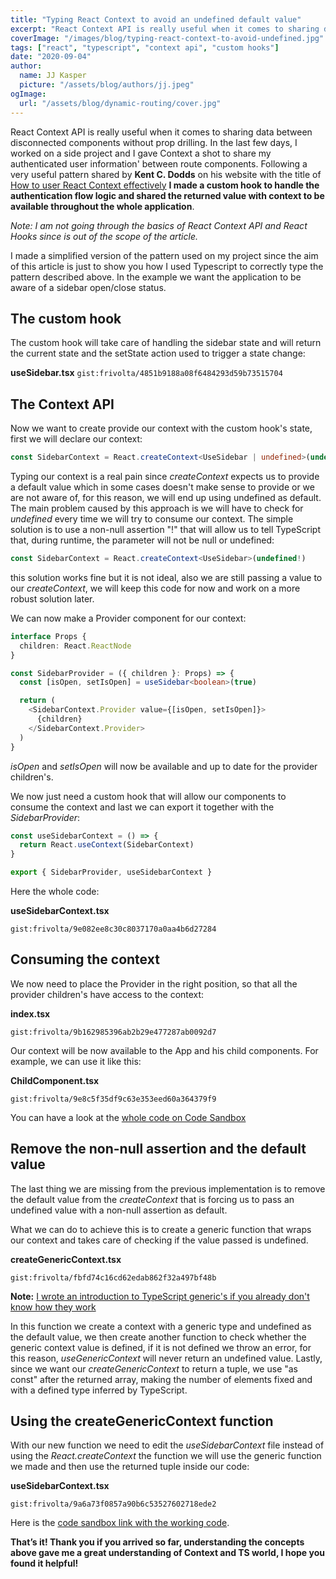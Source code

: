 ```yaml
---
title: "Typing React Context to avoid an undefined default value"
excerpt: "React Context API is really useful when it comes to sharing data between disconnected components without prop drilling, here is a way of correctly type the Context API to avoid a default value or a non-null TypeScript assertion."
coverImage: "/images/blog/typing-react-context-to-avoid-undefined.jpg"
tags: ["react", "typescript", "context api", "custom hooks"]
date: "2020-09-04"
author:
  name: JJ Kasper
  picture: "/assets/blog/authors/jj.jpeg"
ogImage:
  url: "/assets/blog/dynamic-routing/cover.jpg"
---
```


React Context API is really useful when it comes to sharing data between disconnected components without prop drilling.
In the last few days, I worked on a side project and I gave Context a shot to share my authenticated user information' between route components. Following a very useful pattern shared by **Kent C. Dodds** on his website with the title of <a href="https://kentcdodds.com/blog/how-to-use-react-context-effectively" target="_blank">How to user React Context effectively</a>
**I made a custom hook to handle the authentication flow logic and shared the returned value with context to be available throughout the whole application**.

_Note: I am not going through the basics of React Context API and React Hooks since is out of the scope of the article._

I made a simplified version of the pattern used on my project since the aim of this article is just to show you how I used Typescript to correctly type the pattern described above. In the example we want the application to be aware of a sidebar open/close status.

## The custom hook

The custom hook will take care of handling the sidebar state and will return the current state and the setState action used to trigger a state change:

**useSidebar.tsx**
`gist:frivolta/4851b9188a08f6484293d59b73515704`

## The Context API

Now we want to create provide our context with the custom hook's state, first we will declare our context:

```typescript
const SidebarContext = React.createContext<UseSidebar | undefined>(undefined)
```

Typing our context is a real pain since _createContext_ expects us to provide a default value which in some cases doesn't make sense to provide or we are not aware of, for this reason, we will end up using undefined as default. The main problem caused by this approach is we will have to check for _undefined_ every time we will try to consume our context. The simple solution is to use a non-null assertion "!" that will allow us to tell TypeScript that, during runtime, the parameter will not be null or undefined:

```typescript
const SidebarContext = React.createContext<UseSidebar>(undefined!)
```

this solution works fine but it is not ideal, also we are still passing a value to our _createContext_, we will keep this code for now and work on a more robust solution later.

We can now make a Provider component for our context:

```typescript
interface Props {
  children: React.ReactNode
}

const SidebarProvider = ({ children }: Props) => {
  const [isOpen, setIsOpen] = useSidebar<boolean>(true)

  return (
    <SidebarContext.Provider value={[isOpen, setIsOpen]}>
      {children}
    </SidebarContext.Provider>
  )
}
```

_isOpen_ and _setIsOpen_ will now be available and up to date for the provider children's.

We now just need a custom hook that will allow our components to consume the context and last we can export it together with the _SidebarProvider_:

```typescript
const useSidebarContext = () => {
  return React.useContext(SidebarContext)
}

export { SidebarProvider, useSidebarContext }
```

Here the whole code:

**useSidebarContext.tsx**

`gist:frivolta/9e082ee8c30c8037170a0aa4b6d27284`

## Consuming the context

We now need to place the Provider in the right position, so that all the provider children's have access to the context:

**index.tsx**

`gist:frivolta/9b162985396ab2b29e477287ab0092d7`

Our context will be now available to the App and his child components. For example, we can use it like this:

**ChildComponent.tsx**

`gist:frivolta/9e8c5f35df9c63e353eed60a364379f9`

You can have a look at the <a href="https://codesandbox.io/s/typing-react-context-v1-o2wns" target="_blank">whole code on Code Sandbox</a>

## Remove the non-null assertion and the default value

The last thing we are missing from the previous implementation is to remove the default value from the _createContext_ that is forcing us to pass an undefined value with a non-null assertion as default.

What we can do to achieve this is to create a generic function that wraps our context and takes care of checking if the value passed is undefined.

**createGenericContext.tsx**

`gist:frivolta/fbfd74c16cd62edab862f32a497bf48b`

**Note:** <a href="https://medium.com/@rivoltafilippo/why-you-should-use-generic-types-in-typescript-a-simple-example-4708e69a003b" target="_blank"> I wrote an introduction to TypeScript generic's if you already don't know how they work</a>

In this function we create a context with a generic type and undefined as the default value, we then create another function to check whether the generic context value is defined, if it is not defined we throw an error, for this reason, _useGenericContext_ will never return an undefined value. Lastly, since we want our _createGenericContext_ to return a tuple, we use "as const" after the returned array, making the number of elements fixed and with a defined type inferred by TypeScript.

## Using the createGenericContext function

With our new function we need to edit the _useSidebarContext_ file instead of using the _React.createContext_ the function we will use the generic function we made and then use the returned tuple inside our code:

**useSidebarContext.tsx**

`gist:frivolta/9a6a73f0857a90b6c53527602718ede2`

Here is the <a href="https://codesandbox.io/s/typing-react-context-v2-j1xwe" target="_blank">code sandbox link with the working code</a>.

**That’s it! Thank you if you arrived so far, understanding the concepts above gave me a great understanding of Context and TS world, I hope you found it helpful!**
